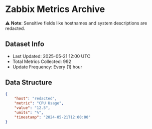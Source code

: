 # Zabbix Metrics Archive

⚠️ **Note**: Sensitive fields like hostnames and system descriptions are redacted.

## Dataset Info
- Last Updated: 2025-05-21 12:00 UTC
- Total Metrics Collected: 992
- Update Frequency: Every (1) hour

## Data Structure
```json
{
    "host": "redacted",
    "metric": "CPU Usage",
    "value": "12.5",
    "units": "%",
    "timestamp": "2024-05-21T12:00:00"
}
```
